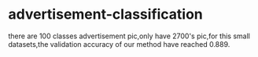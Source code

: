 # advertisement-classification
there are 100 classes advertisement pic,only have 2700's pic,for this small datasets,the validation accuracy of our method have reached 0.889.
